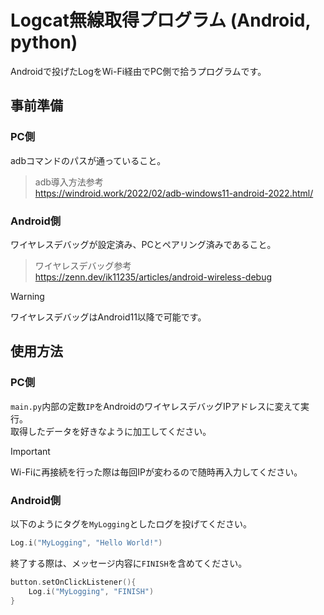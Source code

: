 # Logcat無線取得プログラム (Android, python)

Androidで投げたLogをWi-Fi経由でPC側で拾うプログラムです。  

## 事前準備

### PC側

adbコマンドのパスが通っていること。
> adb導入方法参考  
> https://windroid.work/2022/02/adb-windows11-android-2022.html/


### Android側

ワイヤレスデバッグが設定済み、PCとペアリング済みであること。
> ワイヤレスデバッグ参考  
> https://zenn.dev/ik11235/articles/android-wireless-debug

> [!WARNING]  
> ワイヤレスデバッグはAndroid11以降で可能です。



## 使用方法

### PC側

`main.py`内部の定数`IP`をAndroidのワイヤレスデバッグIPアドレスに変えて実行。  
取得したデータを好きなように加工してください。

> [!IMPORTANT]  
> Wi-Fiに再接続を行った際は毎回IPが変わるので随時再入力してください。


### Android側

以下のようにタグを`MyLogging`としたログを投げてください。
~~~ Kotlin
Log.i("MyLogging", "Hello World!")
~~~

終了する際は、メッセージ内容に`FINISH`を含めてください。
~~~ Kotlin
button.setOnClickListener(){
    Log.i("MyLogging", "FINISH")
}
~~~

